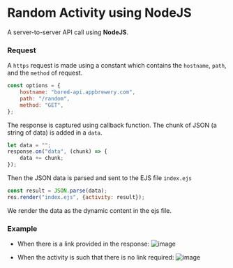# Random Activity using NodeJS
A server-to-server API call using **NodeJS**.

### Request
A `https` request is made using a constant which contains the `hostname`, `path`, and the `method` of request.
```javascript
const options = {
    hostname: "bored-api.appbrewery.com",
    path: "/random",
    method: "GET",
};
```

The response is captured using callback function. The chunk of JSON (a string of data) is added in a `data`. 
```javascript
let data = "";
response.on("data", (chunk) => {
    data += chunk;
});
```

Then the JSON data is parsed and sent to the EJS file `index.ejs`
```javascript
const result = JSON.parse(data);
res.render("index.ejs", {activity: result});
``` 

We render the data as the dynamic content in the ejs file.

### Example
- When there is a link provided in the response:
![image](https://github.com/user-attachments/assets/9df83a9f-0b34-4852-bae8-689fbe181d08)

- When the activity is such that there is no link required:
![image](https://github.com/user-attachments/assets/de406750-06eb-4b16-8564-7c9d176dcfce)

